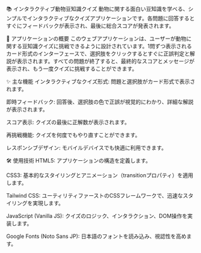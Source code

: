 📚 インタラクティブ動物豆知識クイズ
動物に関する面白い豆知識を学べる、シンプルでインタラクティブなクイズアプリケーションです。各問題に回答するとすぐにフィードバックが表示され、最後に総合スコアが発表されます。

🚀 アプリケーションの概要
このウェブアプリケーションは、ユーザーが動物に関する豆知識クイズに挑戦できるように設計されています。1問ずつ表示されるカード形式のインターフェースで、選択肢をクリックするとすぐに正誤判定と解説が表示されます。すべての問題が終了すると、最終的なスコアとメッセージが表示され、もう一度クイズに挑戦することができます。

✨ 主な機能
インタラクティブなクイズ形式: 問題と選択肢がカード形式で表示されます。

即時フィードバック: 回答後、選択肢の色で正誤が視覚的にわかり、詳細な解説が表示されます。

スコア表示: クイズの最後に正解数が表示されます。

再挑戦機能: クイズを何度でもやり直すことができます。

レスポンシブデザイン: モバイルデバイスでも快適に利用できます。

🛠️ 使用技術
HTML5: アプリケーションの構造を定義します。

CSS3: 基本的なスタイリングとアニメーション（transitionプロパティ）を適用します。

Tailwind CSS: ユーティリティファーストのCSSフレームワークで、迅速なスタイリングを実現します。

JavaScript (Vanilla JS): クイズのロジック、インタラクション、DOM操作を実装します。

Google Fonts (Noto Sans JP): 日本語のフォントを読み込み、視認性を高めます。
